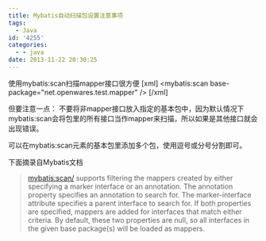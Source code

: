 ```yaml
---
title: Mybatis自动扫描包设置注意事项
tags:
  - Java
id: '4255'
categories:
  - - java
date: 2013-11-22 20:30:25
---
```



<!-- more -->
使用mybatis:scan扫描mapper接口很方便
\[xml\]
<mybatis:scan base-package="net.openwares.test.mapper" />
\[/xml\]

但要注意一点：
不要将非mapper接口放入指定的基本包中，因为默认情况下mybatis:scan会将包里的所有接口当作mapper来扫描，所以如果是其他接口就会出现错误。

可以在mybatis:scan元素的基本包里添加多个包，使用逗号或分号分割即可。

下面摘录自Mybatis文档

> <mybatis:scan/> supports filtering the mappers created by either specifying a marker interface or an annotation. The annotation property specifies an annotation to search for. The marker-interface attribute specifies a parent interface to search for. If both properties are specified, mappers are added for interfaces that match either criteria. By default, these two properties are null, so all interfaces in the given base package(s) will be loaded as mappers.